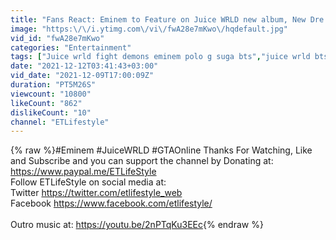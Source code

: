 ```yaml
---
title: "Fans React: Eminem to Feature on Juice WRLD new album, New Dre Music CONFIRMED, Em sets Rap Record"
image: "https:\/\/i.ytimg.com\/vi\/fwA28e7mKwo\/hqdefault.jpg"
vid_id: "fwA28e7mKwo"
categories: "Entertainment"
tags: ["Juice wrld fight demons eminem polo g suga bts","juice wrld bts eminem polo g","fight demons juice wrld eminem justin bieber"]
date: "2021-12-12T03:41:43+03:00"
vid_date: "2021-12-09T17:00:09Z"
duration: "PT5M26S"
viewcount: "10800"
likeCount: "862"
dislikeCount: "10"
channel: "ETLifestyle"
---
```

{% raw %}#Eminem #JuiceWRLD #GTAOnline Thanks For Watching, Like and Subscribe and you can support the channel by Donating at: <a rel="nofollow" target="blank" href="https://www.paypal.me/ETLifeStyle">https://www.paypal.me/ETLifeStyle</a><br />Follow ETLifeStyle on social media at:<br />Twitter <a rel="nofollow" target="blank" href="https://twitter.com/etlifestyle_web">https://twitter.com/etlifestyle_web</a><br />Facebook <a rel="nofollow" target="blank" href="https://www.facebook.com/etlifestyle/">https://www.facebook.com/etlifestyle/</a><br /><br />Outro music at: <a rel="nofollow" target="blank" href="https://youtu.be/2nPTqKu3EEc">https://youtu.be/2nPTqKu3EEc</a>{% endraw %}
